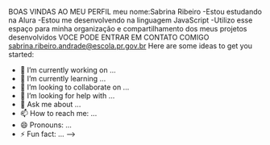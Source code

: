 BOAS VINDAS AO MEU PERFIL
meu nome:Sabrina Ribeiro
-Estou estudando na Alura
-Estou me desenvolvendo na linguagem JavaScript
-Utilizo esse espaço para minha organização e compartilhamento dos meus projetos desenvolvidos
VOCE PODE ENTRAR EM CONTATO COMIGO
sabrina.ribeiro.andrade@escola.pr.gov.br
Here are some ideas to get you started:

- 🔭 I’m currently working on ...
- 🌱 I’m currently learning ...
- 👯 I’m looking to collaborate on ...
- 🤔 I’m looking for help with ...
- 💬 Ask me about ...
- 📫 How to reach me: ...
- 😄 Pronouns: ...
- ⚡ Fun fact: ...
-->
